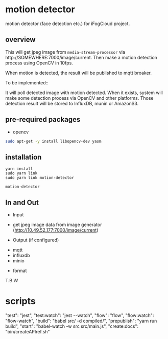 # motion detector

motion detector (face detection etc.) for iFogCloud project.

## overview

This will get jpeg image from ``media-stream-processor`` via http://SOMEWHERE:7000/image/current. Then make a motion detection process using OpenCV in 10fps.

When motion is detected, the result will be published to mqtt broaker.

To be implemented::

It will poll detected image with motion detected. When it exists, system will make some detection process via OpenCV and other platforms.
Those detection result will be stored to InfluxDB, munin or AmazonS3.

## pre-required packages

* opencv

```bash
sudo apt-get -y install libopencv-dev yasm
```

## installation

```
yarn install
sudo yarn link
sudo yarn link motion-detector

motion-detector
```


## In and Out

* Input

- get jpeg image data from image generator (http://10.49.52.177:7000/image/current)

* Output (if configured)

- mqtt
- influxdb
- minio

* format

T.B.W

# scripts

"test": "jest",
"test:watch": "jest --watch",
"flow": "flow",
"flow:watch": "flow-watch",
"build": "babel src/ -d compiled/",
"prepublish": "yarn run build",
"start": "babel-watch -w src src/main.js",
"create:docs": "bin/createAPIref.sh"

